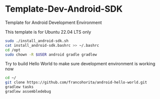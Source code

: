 # Template-Dev-Android-SDK
Template for Android Development Environment

This template is for Ubuntu 22.04 LTS only

```sh
sudo ./install_android-sdk.sh
cat install_android-sdk.bashrc >> ~/.bashrc
cd /opt
sudo chown -R $USER android gradle gradlew
```

Try to build Hello World to make sure development environment is working now

```sh
cd ~/
git clone https://github.com/francohorita/android-hello-world.git
gradlew tasks
gradlew assembledebug
```